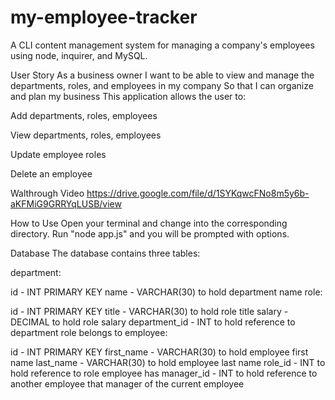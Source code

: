 # my-employee-tracker

A CLI content management system for managing a company's employees using node, inquirer, and MySQL.

User Story
As a business owner
I want to be able to view and manage the departments, roles, and employees in my company
So that I can organize and plan my business
This application allows the user to:

Add departments, roles, employees

View departments, roles, employees

Update employee roles

Delete an employee

Walthrough Video
https://drive.google.com/file/d/1SYKqwcFNo8m5y6b-aKFMiG9GRRYqLUSB/view

How to Use
Open your terminal and change into the corresponding directory. Run "node app.js" and you will be prompted with options.

Database
The database contains three tables:

department:

id - INT PRIMARY KEY
name - VARCHAR(30) to hold department name
role:

id - INT PRIMARY KEY
title - VARCHAR(30) to hold role title
salary - DECIMAL to hold role salary
department_id - INT to hold reference to department role belongs to
employee:

id - INT PRIMARY KEY
first_name - VARCHAR(30) to hold employee first name
last_name - VARCHAR(30) to hold employee last name
role_id - INT to hold reference to role employee has
manager_id - INT to hold reference to another employee that manager of the current employee
